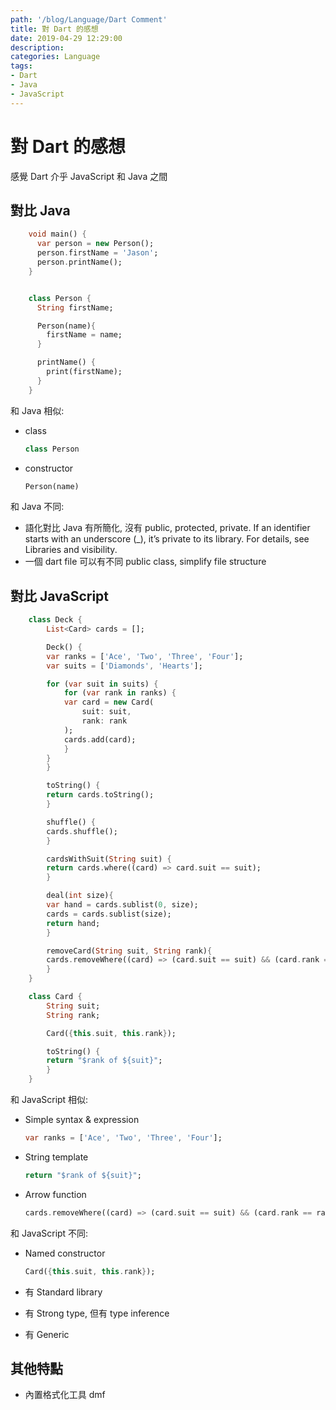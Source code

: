 ```yaml
---
path: '/blog/Language/Dart Comment'
title: 對 Dart 的感想
date: 2019-04-29 12:29:00
description:
categories: Language
tags:
- Dart
- Java
- JavaScript
---
```


# 對 Dart 的感想

感覺 Dart 介乎 JavaScript 和 Java 之間

## 對比 Java

```dart
    void main() {
      var person = new Person();
      person.firstName = 'Jason';
      person.printName();
    }


    class Person {
      String firstName;

      Person(name){
        firstName = name;
      }

      printName() {
        print(firstName);
      }
    }
```


和 Java 相似:

- class

    ```dart
    class Person
    ```

- constructor

    ```dart
    Person(name)
    ```

和 Java 不同:

- 語化對比 Java 有所簡化, 沒有 public, protected, private. If an identifier starts with an underscore (_), it’s private to its library. For details, see Libraries and visibility.
- 一個 dart file 可以有不同 public class, simplify file structure

## 對比 JavaScript

```dart
    class Deck {
        List<Card> cards = [];

        Deck() {
        var ranks = ['Ace', 'Two', 'Three', 'Four'];
        var suits = ['Diamonds', 'Hearts'];

        for (var suit in suits) {
            for (var rank in ranks) {
            var card = new Card(
                suit: suit,
                rank: rank
            );
            cards.add(card);
            }
        }
        }

        toString() {
        return cards.toString();
        }

        shuffle() {
        cards.shuffle();
        }

        cardsWithSuit(String suit) {
        return cards.where((card) => card.suit == suit);
        }

        deal(int size){
        var hand = cards.sublist(0, size);
        cards = cards.sublist(size);
        return hand;
        }

        removeCard(String suit, String rank){
        cards.removeWhere((card) => (card.suit == suit) && (card.rank == rank));
        }
    }

    class Card {
        String suit;
        String rank;

        Card({this.suit, this.rank});

        toString() {
        return "$rank of ${suit}";
        }
    }
```

和 JavaScript 相似:

- Simple syntax & expression

    ```dart
    var ranks = ['Ace', 'Two', 'Three', 'Four'];
    ```

- String template

    ```dart
    return "$rank of ${suit}";
    ```

- Arrow function

    ```dart
    cards.removeWhere((card) => (card.suit == suit) && (card.rank == rank));
    ```

和 JavaScript 不同:

- Named constructor

    ```dart
    Card({this.suit, this.rank});
    ```

- 有 Standard library
- 有 Strong type, 但有 type inference
- 有 Generic

## 其他特點

- 內置格式化工具 dmf